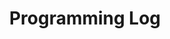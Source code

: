---
layout: list
title: Programming Log
description: "프로그래밍 언어, 코딩 기법, best practices 등 실제 코드 작성에 관한 내용을 다룹니다."
slug: programming
categories: [dev, programming]
---